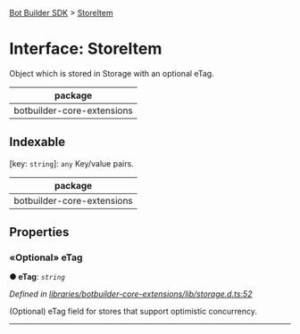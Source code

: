 [Bot Builder SDK](../README.md) > [StoreItem](../interfaces/botbuilder.storeitem.md)



# Interface: StoreItem


Object which is stored in Storage with an optional eTag.

<table>

<thead>

<tr>

<th>package</th>

</tr>

</thead>

<tbody>

<tr>

<td>botbuilder-core-extensions</td>

</tr>

</tbody>

</table>

## Indexable

\[key: `string`\]:&nbsp;`any`
Key/value pairs.

<table>

<thead>

<tr>

<th>package</th>

</tr>

</thead>

<tbody>

<tr>

<td>botbuilder-core-extensions</td>

</tr>

</tbody>

</table>



## Properties
<a id="etag"></a>

### «Optional» eTag

**●  eTag**:  *`string`* 

*Defined in [libraries/botbuilder-core-extensions/lib/storage.d.ts:52](https://github.com/Microsoft/botbuilder-js/blob/f596b7c/libraries/botbuilder-core-extensions/lib/storage.d.ts#L52)*



(Optional) eTag field for stores that support optimistic concurrency.




___


